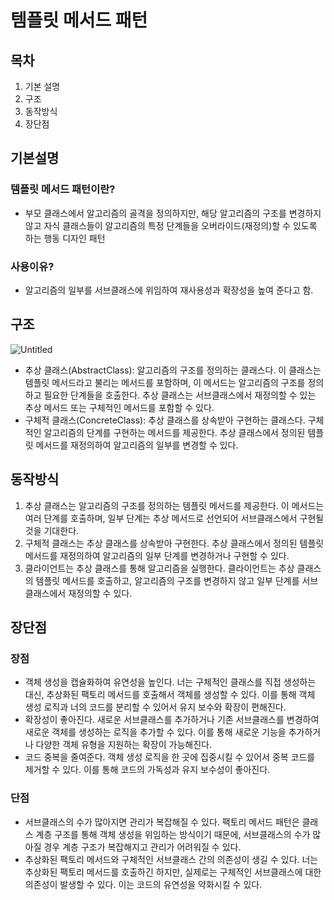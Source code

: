 # 템플릿 메서드 패턴

## 목차
1. 기본 설명
2. 구조
3. 동작방식
4. 장단점

## 기본설명

### 템플릿 메서드 패턴이란?

- 부모 클래스에서 알고리즘의 골격을 정의하지만, 해당 알고리즘의 구조를 변경하지 않고 자식 클래스들이 알고리즘의 특정 단계들을 오버라이드(재정의)할 수 있도록 하는 행동 디자인 패턴

### 사용이유?

- 알고리즘의 일부를 서브클래스에 위임하여 재사용성과 확장성을 높여 준다고 함.

## 구조

![Untitled](https://s3-us-west-2.amazonaws.com/secure.notion-static.com/9f70d83c-1035-4a27-8485-608532153cc0/Untitled.png)

- 추상 클래스(AbstractClass): 알고리즘의 구조를 정의하는 클래스다. 이 클래스는 템플릿 메서드라고 불리는 메서드를 포함하며, 이 메서드는 알고리즘의 구조를 정의하고 필요한 단계들을 호출한다. 추상 클래스는 서브클래스에서 재정의할 수 있는 추상 메서드 또는 구체적인 메서드를 포함할 수 있다.
- 구체적 클래스(ConcreteClass): 추상 클래스를 상속받아 구현하는 클래스다. 구체적인 알고리즘의 단계를 구현하는 메서드를 제공한다. 추상 클래스에서 정의된 템플릿 메서드를 재정의하여 알고리즘의 일부를 변경할 수 있다.

## 동작방식

1. 추상 클래스는 알고리즘의 구조를 정의하는 템플릿 메서드를 제공한다. 이 메서드는 여러 단계를 호출하며, 일부 단계는 추상 메서드로 선언되어 서브클래스에서 구현될 것을 기대한다.
2. 구체적 클래스는 추상 클래스를 상속받아 구현한다. 추상 클래스에서 정의된 템플릿 메서드를 재정의하여 알고리즘의 일부 단계를 변경하거나 구현할 수 있다.
3. 클라이언트는 추상 클래스를 통해 알고리즘을 실행한다. 클라이언트는 추상 클래스의 템플릿 메서드를 호출하고, 알고리즘의 구조를 변경하지 않고 일부 단계를 서브클래스에서 재정의할 수 있다.

## 장단점

### 장점

- 객체 생성을 캡슐화하여 유연성을 높인다. 너는 구체적인 클래스를 직접 생성하는 대신, 추상화된 팩토리 메서드를 호출해서 객체를 생성할 수 있다. 이를 통해 객체 생성 로직과 너의 코드를 분리할 수 있어서 유지 보수와 확장이 편해진다.
- 확장성이 좋아진다. 새로운 서브클래스를 추가하거나 기존 서브클래스를 변경하여 새로운 객체를 생성하는 로직을 추가할 수 있다. 이를 통해 새로운 기능을 추가하거나 다양한 객체 유형을 지원하는 확장이 가능해진다.
- 코드 중복을 줄여준다. 객체 생성 로직을 한 곳에 집중시킬 수 있어서 중복 코드를 제거할 수 있다. 이를 통해 코드의 가독성과 유지 보수성이 좋아진다.

### 단점

- 서브클래스의 수가 많아지면 관리가 복잡해질 수 있다. 팩토리 메서드 패턴은 클래스 계층 구조를 통해 객체 생성을 위임하는 방식이기 때문에, 서브클래스의 수가 많아질 경우 계층 구조가 복잡해지고 관리가 어려워질 수 있다.
- 추상화된 팩토리 메서드와 구체적인 서브클래스 간의 의존성이 생길 수 있다. 너는 추상화된 팩토리 메서드를 호출하긴 하지만, 실제로는 구체적인 서브클래스에 대한 의존성이 발생할 수 있다. 이는 코드의 유연성을 약화시킬 수 있다.
